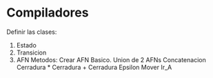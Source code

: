# Compiladores
Definir las clases:
1. Estado
2. Transicion
3. AFN
        Metodos:
            Crear AFN Basico.
            Union de 2 AFNs
            Concatenacion
            Cerradura *
            Cerradura +
            Cerradura Epsilon
            Mover
            Ir_A